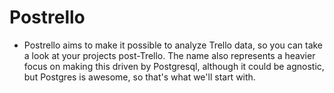 
Postrello
==========

- Postrello aims to make it possible to analyze Trello data, so you can take a look at your projects post-Trello.  The name also represents a heavier focus on making this driven by Postgresql, although it could be agnostic, but Postgres is awesome, so that's what we'll start with.

